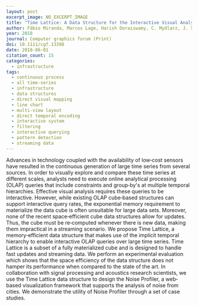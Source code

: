 ```yaml
---
layout: post
excerpt_image: NO_EXCERPT_IMAGE
title: "Time Lattice: A Data Structure for the Interactive Visual Analysis of Large Time Series"
author: Fábio Miranda, Marcos Lage, Harish Doraiswamy, C. Mydlarz, J. Salamon, Y. Lockerman, J. Freire & Cláudio T. Silva
year: 2018
journal: Computer graphics forum (Print)
doi: 10.1111/cgf.13398
date: 2018-06-01
citation_count: 15
categories:
  - infrastructure
tags:
  - continuous process
  - all time-series
  - infrastructure
  - data structures
  - direct visual mapping
  - line chart
  - multi-view layout
  - direct temporal encoding
  - interactive system
  - filtering
  - interactive querying
  - pattern detection
  - streaming data
---
```

Advances in technology coupled with the availability of low‐cost sensors have resulted in the continuous generation of large time series from several sources. In order to visually explore and compare these time series at different scales, analysts need to execute online analytical processing (OLAP) queries that include constraints and group‐by's at multiple temporal hierarchies. Effective visual analysis requires these queries to be interactive. However, while existing OLAP cube‐based structures can support interactive query rates, the exponential memory requirement to materialize the data cube is often unsuitable for large data sets. Moreover, none of the recent space‐efficient cube data structures allow for updates. Thus, the cube must be re‐computed whenever there is new data, making them impractical in a streaming scenario. We propose Time Lattice, a memory‐efficient data structure that makes use of the implicit temporal hierarchy to enable interactive OLAP queries over large time series. Time Lattice is a subset of a fully materialized cube and is designed to handle fast updates and streaming data. We perform an experimental evaluation which shows that the space efficiency of the data structure does not hamper its performance when compared to the state of the art. In collaboration with signal processing and acoustics research scientists, we use the Time Lattice data structure to design the Noise Profiler, a web‐based visualization framework that supports the analysis of noise from cities. We demonstrate the utility of Noise Profiler through a set of case studies.
